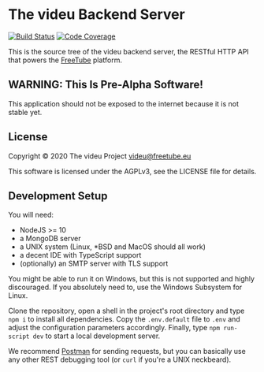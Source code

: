 # The videu Backend Server

[![Build Status](https://jenkins.sandtler.club/buildStatus/icon?job=videu%2Fbackend&build=8)](https://jenkins.sandtler.club/job/videu/job/backend/8/)
[![Code Coverage](https://img.shields.io/jenkins/coverage/api?jobUrl=https%3A%2F%2Fjenkins.sandtler.club%2Fjob%2Fvideu%2Fjob%2Fbackend)](https://jenkins.sandtler.club/job/videu/job/backend/coverage/)

This is the source tree of the videu backend server, the RESTful HTTP API that
powers the [FreeTube](https://freetube.eu) platform.

## **WARNING**: This Is Pre-Alpha Software!

This application should not be exposed to the internet because it is not
stable yet.

## License

Copyright © 2020 The videu Project <videu@freetube.eu>

This software is licensed under the AGPLv3, see the LICENSE file for details.

## Development Setup

You will need:

- NodeJS >= 10
- a MongoDB server
- a UNIX system (Linux, *BSD and MacOS should all work)
- a decent IDE with TypeScript support
- (optionally) an SMTP server with TLS support

You might be able to run it on Windows, but this is not supported and highly
discouraged.  If you absolutely need to, use the Windows Subsystem for Linux.

Clone the repository, open a shell in the project's root directory and type
`npm i` to install all dependencies.  Copy the `.env.default` file to `.env`
and adjust the configuration parameters accordingly.  Finally, type
`npm run-script dev` to start a local development server.

We recommend [Postman](https://www.getpostman.com/) for sending requests, but
you can basically use any other REST debugging tool (or `curl` if you're a
UNIX neckbeard).
